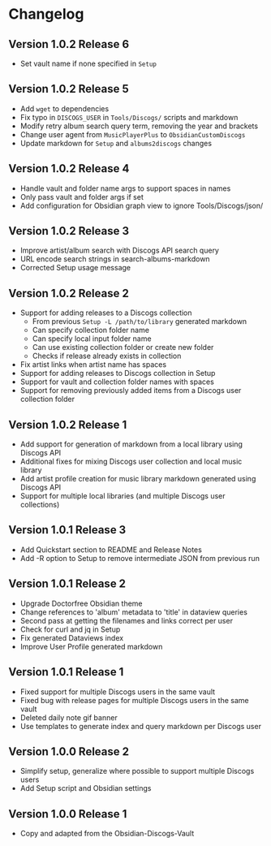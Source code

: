 # Changelog

## Version 1.0.2 Release 6

- Set vault name if none specified in `Setup`

## Version 1.0.2 Release 5

- Add `wget` to dependencies
- Fix typo in `DISCOGS_USER` in `Tools/Discogs/` scripts and markdown
- Modify retry album search query term, removing the year and brackets
- Change user agent from `MusicPlayerPlus` to `ObsidianCustomDiscogs`
- Update markdown for `Setup` and `albums2discogs` changes

## Version 1.0.2 Release 4

* Handle vault and folder name args to support spaces in names
* Only pass vault and folder args if set
* Add configuration for Obsidian graph view to ignore Tools/Discogs/json/

## Version 1.0.2 Release 3

* Improve artist/album search with Discogs API search query
* URL encode search strings in search-albums-markdown
* Corrected Setup usage message

## Version 1.0.2 Release 2

* Support for adding releases to a Discogs collection
    * From previous `Setup -L /path/to/library` generated markdown
    * Can specify collection folder name 
    * Can specify local input folder name 
    * Can use existing collection folder or create new folder
    * Checks if release already exists in collection
* Fix artist links when artist name has spaces
* Support for adding releases to Discogs collection in Setup
* Support for vault and collection folder names with spaces
* Support for removing previously added items from a Discogs user collection folder

## Version 1.0.2 Release 1

* Add support for generation of markdown from a local library using Discogs API
* Additional fixes for mixing Discogs user collection and local music library
* Add artist profile creation for music library markdown generated using Discogs API
* Support for multiple local libraries (and multiple Discogs user collections)

## Version 1.0.1 Release 3

* Add Quickstart section to README and Release Notes
* Add -R option to Setup to remove intermediate JSON from previous run

## Version 1.0.1 Release 2

* Upgrade Doctorfree Obsidian theme
* Change references to 'album' metadata to 'title' in dataview queries
* Second pass at getting the filenames and links correct per user
* Check for curl and jq in Setup
* Fix generated Dataviews index
* Improve User Profile generated markdown

## Version 1.0.1 Release 1

* Fixed support for multiple Discogs users in the same vault
* Fixed bug with release pages for multiple Discogs users in the same vault
* Deleted daily note gif banner
* Use templates to generate index and query markdown per Discogs user

## Version 1.0.0 Release 2

* Simplify setup, generalize where possible to support multiple Discogs users
* Add Setup script and Obsidian settings

## Version 1.0.0 Release 1

* Copy and adapted from the Obsidian-Discogs-Vault
